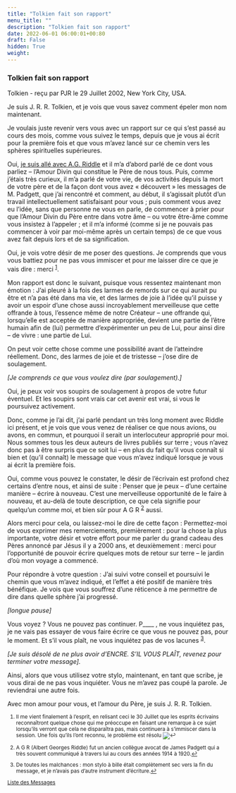 ```yaml
---
title: "Tolkien fait son rapport"
menu_title: ""
description: "Tolkien fait son rapport"
date: 2022-06-01 06:00:01+00:80
draft: False
hidden: True
weight:
---
```

### Tolkien fait son rapport

Tolkien - reçu par PJR le 29 Juillet 2002, New York City, USA.

Je suis J. R. R. Tolkien, et je vois que vous savez comment épeler mon nom maintenant.

Je voulais juste revenir vers vous avec un rapport sur ce qui s’est passé au cours des mois, comme vous suivez le temps, depuis que je vous ai écrit pour la première fois et que vous m’avez lancé sur ce chemin vers les sphères spirituelles supérieures.

Oui, [je suis allé avec A.G. Riddle](/fr-contemporary-messages/fr-contemporary-messages-by-date-order/fr-contemporary-messages-2002/fr-2002-1-17-1-pjr-tolkien/) et il m’a d’abord parlé de ce dont vous parliez – l’Amour Divin qui constitue le Père de nous tous. Puis, comme j’étais très curieux, il m’a parlé de votre vie, de vos activités depuis la mort de votre père et de la façon dont vous avez  « découvert » les messages de M. Padgett, que j’ai rencontré et comment, au début, il s’agissait plutôt d’un travail intellectuellement satisfaisant pour vous ; puis comment vous avez eu l’idée, sans que personne ne vous en parle, de commencer à prier pour que l’Amour Divin du Père entre dans votre âme – ou votre être-âme comme vous insistez à l’appeler ; et il m’a informé (comme si je ne pouvais pas commencer à voir par moi-même après un certain temps) de ce que vous avez fait depuis lors et de sa signification.

Oui, je vois votre désir de me poser des questions. Je comprends que vous vous battiez pour ne pas vous immiscer et pour me laisser dire ce que je vais dire : merci <sup id="a1">[1](#f1)</sup>.

Mon rapport est donc le suivant, puisque vous ressentez maintenant mon émotion : J’ai pleuré à la fois des larmes de remords sur ce qui aurait pu être et n’a pas été dans ma vie, et des larmes de joie à l’idée qu’il puisse y avoir un espoir d’une chose aussi incroyablement merveilleuse que cette offrande à tous, l’essence même de notre Créateur – une offrande qui, lorsqu’elle est acceptée de manière appropriée, devient une partie de l’être humain afin de (lui) permettre d’expérimenter un peu de Lui, pour ainsi dire – de vivre : une partie de Lui.

On peut voir cette chose comme une possibilité avant de l’atteindre réellement. Donc, des larmes de joie et de tristesse – j’ose dire de soulagement.

*[Je comprends ce que vous voulez dire (par soulagement).]*

Oui, je peux voir vos soupirs de soulagement à propos de votre futur éventuel. Et les soupirs sont vrais car cet avenir est vrai, si vous le poursuivez activement.

Donc, comme je l’ai dit, j’ai parlé pendant un très long moment avec Riddle ici présent, et je vois que vous venez de réaliser ce que nous avions, ou avons, en commun, et pourquoi il serait un interlocuteur approprié pour moi. Nous sommes tous les deux auteurs de livres publiés sur terre ; vous n’avez donc pas à être surpris que ce soit lui – en plus du fait qu’il vous connaît si bien et (qu’il connaît) le message que vous m’avez indiqué lorsque je vous ai écrit la première fois.

Oui, comme vous pouvez le constater, le désir de l’écrivain est profond chez certains d’entre nous, et ainsi de suite : Penser que je peux – d’une certaine manière – écrire à nouveau. C’est une merveilleuse opportunité de le faire à nouveau, et au-delà de toute description, ce que cela signifie pour quelqu’un comme moi, et bien sûr pour A G R <sup id="a2">[2](#f2)</sup> aussi.

Alors merci pour cela, ou laissez-moi le dire de cette façon : Permettez-moi de vous exprimer mes remerciements, premièrement : pour la chose la plus importante, votre désir et votre effort pour me parler du grand cadeau des Pères annoncé par Jésus il y a 2000 ans, et deuxièmement : merci pour l’opportunité de pouvoir écrire quelques mots de retour sur terre – le jardin d’où mon voyage a commencé.

Pour répondre à votre question : J’ai suivi votre conseil et poursuivi le chemin que vous m’avez indiqué, et l’effet a été positif de manière très bénéfique. Je vois que vous souffrez d’une réticence à me permettre de dire dans quelle sphère j’ai progressé.

*[longue pause]*

Vous voyez ? Vous ne pouvez pas continuer. P____ , ne vous inquiétez pas, je ne vais pas essayer de vous faire écrire ce que vous ne pouvez pas, pour le moment. Et s’il vous plaît, ne vous inquiétez pas de vos lacunes <sup id="a3">[3](#f3)</sup>.

*[Je suis désolé de ne plus avoir d’ENCRE. S’IL VOUS PLAÎT, revenez pour terminer votre message].*

Ainsi, alors que vous utilisez votre stylo, maintenant, en tant que scribe, je vous dirai de ne pas vous inquiéter. Vous ne m’avez pas coupé la parole. Je reviendrai une autre fois.

Avec mon amour pour vous, et l’amour du Père, je suis J. R. R. Tolkien.
<small>

1. <large id="f1"> Il me vient finalement à l’esprit, en relisant ceci le 30 Juillet que les esprits écrivains reconnaîtront quelque chose qui me préoccupe en faisant une remarque à ce sujet lorsqu’ils verront que cela ne disparaîtra pas, mais continuera à s’immiscer dans la session. Une fois qu’ils l’ont reconnu, le problème est résolu ![↩](#a1)

2. <large id="f2"> A G R (Albert Georges Riddle) fut un ancien collègue avocat de James Padgett qui a très souvent communiqué à travers lui au cours des années 1914 à 1920.[↩](#a2)

3. <large id="f3"> De toutes les malchances : mon stylo à bille était complètement sec vers la fin du message, et je n’avais pas d’autre instrument d’écriture.[↩](#a3)

[Liste des Messages](/fr-contemporary-messages/fr-contemporary-messages-by-date-order/fr-contemporary-messages-2002)
